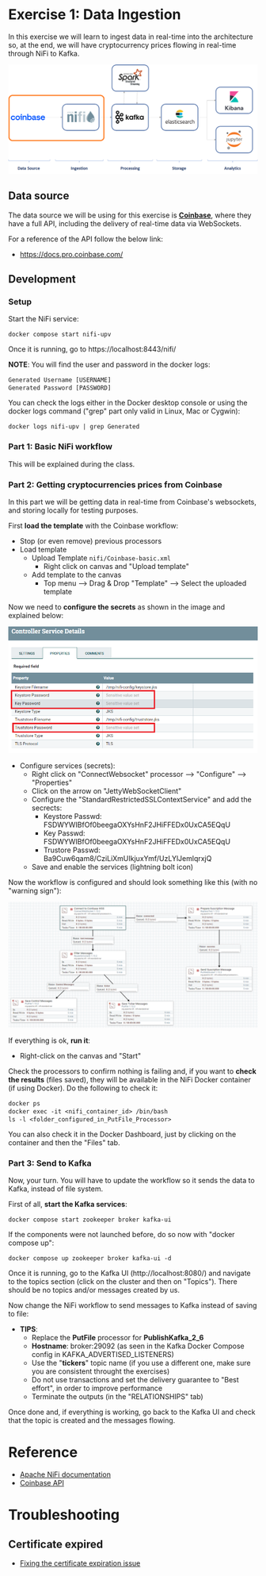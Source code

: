 # Exercise 1: Data Ingestion

In this exercise we will learn to ingest data in real-time into the architecture so, at the end, we will have cryptocurrency prices flowing in real-time through NiFi to Kafka.

![Exercise architecture](../img/architecture_exercise1.png)

## Data source

The data source we will be using for this exercise is [**Coinbase**](https://www.coinbase.com/), where they have a full API, including the delivery of real-time data via WebSockets.

For a reference of the API follow the below link:

* https://docs.pro.coinbase.com/

## Development

### Setup

Start the NiFi service:

```
docker compose start nifi-upv
```

Once it is running, go to https://localhost:8443/nifi/

**NOTE**: You will find the user and password in the docker logs:

```
Generated Username [USERNAME]
Generated Password [PASSWORD]
```

You can check the logs either in the Docker desktop console or using the docker logs command ("grep" part only valid in Linux, Mac or Cygwin):

```
docker logs nifi-upv | grep Generated
```

### Part 1: Basic NiFi workflow

This will be explained during the class.

### Part 2: Getting cryptocurrencies prices from Coinbase

In this part we will be getting data in real-time from Coinbase's websockets, and storing locally for testing purposes.

First **load the template** with the Coinbase workflow:

* Stop (or even remove) previous processors
* Load template
  * Upload Template `nifi/Coinbase-basic.xml`
    * Right click on canvas and "Upload template"
  * Add template to the canvas
    * Top menu --> Drag & Drop "Template" --> Select the uploaded template

Now we need to **configure the secrets** as shown in the image and explained below:

![NiFi Service Secrets](../img/nifi-secrets.png)

* Configure services (secrets):
  * Right click on "ConnectWebsocket" processor --> "Configure" --> "Properties"
  * Click on the arrow on "JettyWebSocketClient"
  * Configure the "StandardRestrictedSSLContextService" and add the secrects:
    * Keystore Passwd: FSDWYWIBfOf0beegaOXYsHnF2JHiFFEDx0UxCA5EQqU
    * Key Passwd: FSDWYWIBfOf0beegaOXYsHnF2JHiFFEDx0UxCA5EQqU
    * Trustore Passwd: Ba9Cuw6qam8/CziLiXmUIkjuxYmf/UzLYlJemlqrxjQ
  * Save and enable the services (lightning bolt icon)

Now the workflow is configured and should look something like this (with no "warning sign"):

![NiFi Flow Basic](../img/nifi-flow-basic.png)

If everything is ok, **run it**:

* Right-click on the canvas and "Start"

Check the processors to confirm nothing is failing and, if you want to **check the results** (files saved), they will be available in the NiFi Docker container (if using Docker). Do the following to check it:

```
docker ps
docker exec -it <nifi_container_id> /bin/bash
ls -l <folder_configured_in_PutFile_Processor>
```

You can also check it in the Docker Dashboard, just by clicking on the container and then the "Files" tab.

### Part 3: Send to Kafka

Now, your turn. You will have to update the workflow so it sends the data to Kafka, instead of file system.

First of all, **start the Kafka services**:

```
docker compose start zookeeper broker kafka-ui
```

If the components were not launched before, do so now with "docker compose up":

```
docker compose up zookeeper broker kafka-ui -d
```

Once it is running, go to the Kafka UI (http://localhost:8080/) and navigate to the topics section (click on the cluster and then on "Topics"). There should be no topics and/or messages created by us.

Now change the NiFi workflow to send messages to Kafka instead of saving to file:

* **TIPS**:
  * Replace the **PutFile** processor for **PublishKafka_2_6**
  * **Hostname**: broker:29092 (as seen in the Kafka Docker Compose config in KAFKA_ADVERTISED_LISTENERS)
  * Use the "**tickers**" topic name (if you use a different one, make sure you are consistent throught the exercises)
  * Do not use transactions and set the delivery guarantee to "Best effort", in order to improve performance
  * Terminate the outputs (in the "RELATIONSHIPS" tab)

Once done and, if everything is working, go back to the Kafka UI and check that the topic is created and the messages flowing.

# Reference

* [Apache NiFi documentation](https://nifi.apache.org/docs.html)
* [Coinbase API](https://docs.pro.coinbase.com/)

# Troubleshooting

## Certificate expired

* [Fixing the certificate expiration issue](troubleshooting)